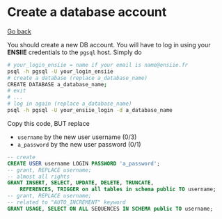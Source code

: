 # Create a database account

[Go back](..)

You should create a new DB account. You will have to log in using your **ENSIIE** credentials to the ``pgsql`` host. Simply do 

```bash
# your_login_ensiie = name if your email is name@ensiie.fr
psql -h pgsql -U your_login_ensiie
# create a database (replace a_database_name)
CREATE DATABASE a_database_name;
# exit
# ...
# log in again (replace a_database_name)
psql -h pgsql -U your_ensiie_login -d a_database_name
```

Copy this code, BUT replace

* ``username`` by the new user username (0/3)
* ``a_password`` by the new user password (0/1)

```sql
-- create
CREATE USER username LOGIN PASSWORD 'a_password';
-- grant, REPLACE username;
-- almost all rights
GRANT INSERT, SELECT, UPDATE, DELETE, TRUNCATE,
    REFERENCES, TRIGGER on all tables in schema public TO username;
-- grant, REPLACE username;
-- related to "AUTO_INCREMENT" keyword
GRANT USAGE, SELECT ON ALL SEQUENCES IN SCHEMA public TO username;
```